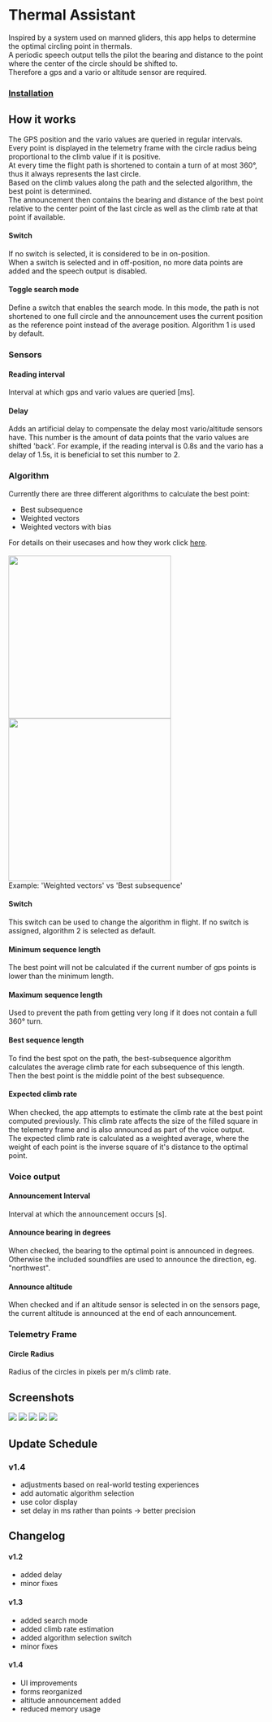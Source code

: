 # Thermal Assistant
Inspired by a system used on manned gliders, this app helps to determine the optimal circling point in thermals.\
A periodic speech output tells the pilot the bearing and distance to the point where the center of the circle should be shifted to.\
Therefore a gps and a vario or altitude sensor are required.

### [Installation](https://github.com/LeonAirRC/Jeti-Lua-Apps#installation)

## How it works
The GPS position and the vario values are queried in regular intervals.\
Every point is displayed in the telemetry frame with the circle radius being proportional to the climb value if it is positive.\
At every time the flight path is shortened to contain a turn of at most 360°, thus it always represents the last circle.\
Based on the climb values along the path and the selected algorithm, the best point is determined.\
The announcement then contains the bearing and distance of the best point relative to the center point of the last circle as well as the climb rate at that point if available.

#### Switch
If no switch is selected, it is considered to be in on-position.\
When a switch is selected and in off-position, no more data points are added and the speech output is disabled.

#### Toggle search mode
Define a switch that enables the search mode. In this mode, the path is not shortened to one full circle and the announcement uses the current position as the reference point instead of the average position.
Algorithm 1 is used by default.

### Sensors
#### Reading interval
Interval at which gps and vario values are queried [ms].

#### Delay
Adds an artificial delay to compensate the delay most vario/altitude sensors have. This number is the amount of data points that the vario values are shifted 'back'. For example, if the reading interval is 0.8s and the vario has a delay of 1.5s, it is beneficial to set this number to 2.

### Algorithm
Currently there are three different algorithms to calculate the best point:
- Best subsequence
- Weighted vectors
- Weighted vectors with bias

For details on their usecases and how they work click [here](doc/algorithms.md).\
\
<img src="https://github.com/LeonAirRC/Jeti-Lua-Apps/raw/main/repository/doc/img/thlassist6.png" width=320/>
<img src="https://github.com/LeonAirRC/Jeti-Lua-Apps/raw/main/repository/doc/img/thlassist7.png" width=320/>\
Example: 'Weighted vectors' vs 'Best subsequence'

#### Switch
This switch can be used to change the algorithm in flight. If no switch is assigned, algorithm 2 is selected as default.

#### Minimum sequence length
The best point will not be calculated if the current number of gps points is lower than the minimum length.

#### Maximum sequence length
Used to prevent the path from getting very long if it does not contain a full 360° turn.

#### Best sequence length
To find the best spot on the path, the best-subsequence algorithm calculates the average climb rate for each subsequence of this length.\
Then the best point is the middle point of the best subsequence.

#### Expected climb rate
When checked, the app attempts to estimate the climb rate at the best point computed previously. This climb rate affects the size of the filled square in the telemetry frame and is also announced as part of the voice output.\
The expected climb rate is calculated as a weighted average, where the weight of each point is the inverse square of it's distance to the optimal point.

### Voice output
#### Announcement Interval
Interval at which the announcement occurs [s].

#### Announce bearing in degrees
When checked, the bearing to the optimal point is announced in degrees. Otherwise the included soundfiles are used to announce the direction, eg. "northwest".

#### Announce altitude
When checked and if an altitude sensor is selected in on the sensors page, the current altitude is announced at the end of each announcement.

### Telemetry Frame
#### Circle Radius
Radius of the circles in pixels per m/s climb rate.

## Screenshots
<p>
<img src="https://github.com/LeonAirRC/Jeti-Lua-Apps/raw/main/repository/doc/img/thlassist1.png" />
<img src="https://github.com/LeonAirRC/Jeti-Lua-Apps/raw/main/repository/doc/img/thlassist2.png" />
<img src="https://github.com/LeonAirRC/Jeti-Lua-Apps/raw/main/repository/doc/img/thlassist3.png" />
<img src="https://github.com/LeonAirRC/Jeti-Lua-Apps/raw/main/repository/doc/img/thlassist4.png" />
<img src="https://github.com/LeonAirRC/Jeti-Lua-Apps/raw/main/repository/doc/img/thlassist5.png" />
</p>

## Update Schedule
### v1.4
- adjustments based on real-world testing experiences
- add automatic algorithm selection
- use color display
- set delay in ms rather than points -> better precision

## Changelog
#### v1.2
- added delay
- minor fixes
#### v1.3
- added search mode
- added climb rate estimation
- added algorithm selection switch
- minor fixes
#### v1.4
- UI improvements
- forms reorganized
- altitude announcement added
- reduced memory usage
